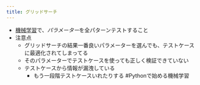 ```yaml
---
title: グリッドサーチ
---
```


* [機械学習](%E6%A9%9F%E6%A2%B0%E5%AD%A6%E7%BF%92.md)で、*パラメーター*を全パターンテストすること
* 注意点
  * グリッドサーチの結果一番良いパラメーターを選んでも、テストケースに最適化されてしまってる
  * そのパラメーターでテストケースを使っても正しく検証できていない
  * テストケースから情報が漏洩している
    * もう一段階テストケースいれたりする
      \#Pythonで始める機械学習
